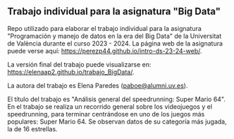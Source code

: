 
## Trabajo individual para la asignatura "Big Data"


Repo utilizado para elaborar el trabajo individual para la asignatura "Programación y manejo de datos en la era del Big Data" de la Universitat de València durante el curso 2023 - 2024. La página web de la asignatura puede verse aquí: <https://perezp44.github.io/intro-ds-23-24-web/>.


La versión final del trabajo puede visualizarse en: <https://elenaap2.github.io/trabajo_BigData/>. 

La autora del trabajo es Elena Paredes (paboe@alumni.uv.es).

El título del trabajo es "Análisis general del speedrunning: Super Mario 64".  En el trabajo se realiza un recorrido general sobre los videojuegos y el speedrunning, para terminar centrándose en uno de los juegos más populares: Super Mario 64. Se observan datos de su categoría más jugada, la de 16 estrellas.


